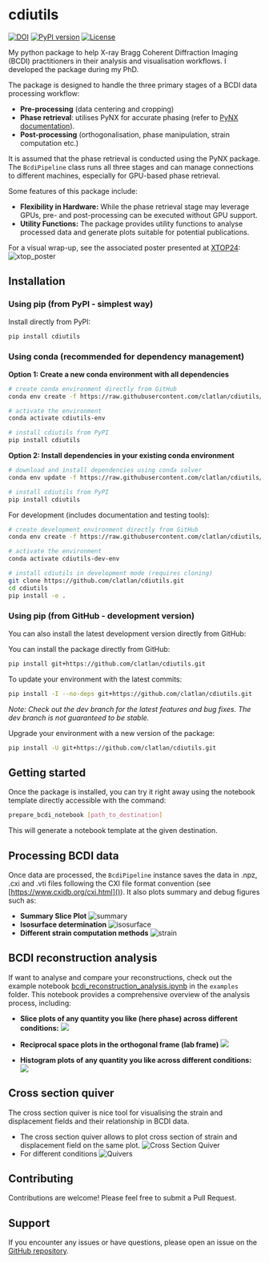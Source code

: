 # cdiutils

[![DOI](https://zenodo.org/badge/360442527.svg)](https://zenodo.org/badge/latestdoi/360442527)
[![PyPI version](https://badge.fury.io/py/cdiutils.svg)](https://badge.fury.io/py/cdiutils)
[![License](https://img.shields.io/github/license/clatlan/cdiutils)](https://github.com/clatlan/cdiutils/blob/main/LICENSE)

My python package to help X-ray Bragg Coherent Diffraction Imaging (BCDI) practitioners in their analysis and visualisation workflows. I developed the package during my PhD.

The package is designed to handle the three primary stages of a BCDI data processing workflow:

* **Pre-processing** (data centering and cropping)
* **Phase retrieval**: utilises  PyNX for accurate phasing (refer to [PyNX documentation](https://pynx.esrf.fr/en/latest/)).
* **Post-processing** (orthogonalisation, phase manipulation, strain computation etc.)

It is assumed that the phase retrieval is conducted using the PyNX package. The `BcdiPipeline` class runs all three stages and can manage connections to different machines, especially for GPU-based phase retrieval.

Some features of this package include:

* **Flexibility in Hardware:** While the phase retrieval stage may leverage GPUs, pre- and post-processing can be executed without GPU support.
* **Utility Functions:** The package provides utility functions to analyse processed data and generate plots suitable for potential publications.

For a visual wrap-up, see the associated poster presented at [XTOP24](https://xtop2024.sciencesconf.org/):
![xtop_poster](https://github.com/clatlan/cdiutils/blob/master/images/XTOP_24_cdiutils_poster_200_dpi.png)


## Installation

### Using pip (from PyPI - simplest way)

Install directly from PyPI:

```bash
pip install cdiutils
```

### Using conda (recommended for dependency management)

**Option 1: Create a new conda environment with all dependencies**

```bash
# create conda environment directly from GitHub
conda env create -f https://raw.githubusercontent.com/clatlan/cdiutils/master/environment.yml

# activate the environment
conda activate cdiutils-env

# install cdiutils from PyPI
pip install cdiutils
```

**Option 2: Install dependencies in your existing conda environment**

```bash
# download and install dependencies using conda solver
conda env update -f https://raw.githubusercontent.com/clatlan/cdiutils/master/environment.yml

# install cdiutils from PyPI
pip install cdiutils
```

For development (includes documentation and testing tools):

```bash
# create development environment directly from GitHub
conda env create -f https://raw.githubusercontent.com/clatlan/cdiutils/master/environment-dev.yml

# activate the environment
conda activate cdiutils-dev-env

# install cdiutils in development mode (requires cloning)
git clone https://github.com/clatlan/cdiutils.git
cd cdiutils
pip install -e .
```

### Using pip (from GitHub - development version)

You can also install the latest development version directly from GitHub:

You can install the package directly from GitHub:

```bash
pip install git+https://github.com/clatlan/cdiutils.git
```

To update your environment with the latest commits:

```bash
pip install -I --no-deps git+https://github.com/clatlan/cdiutils.git
```

_Note: Check out the dev branch for the latest features and bug fixes. The dev branch is not guaranteed to be stable._

Upgrade your environment with a new version of the package:

```bash
pip install -U git+https://github.com/clatlan/cdiutils.git
```

## Getting started

Once the package is installed, you can try it right away using the notebook template directly accessible with the command:

```bash
prepare_bcdi_notebook [path_to_destination]
```

This will generate a notebook template at the given destination.

## Processing BCDI data

Once data are processed, the `BcdiPipeline` instance saves the data in .npz, .cxi and .vti files following the CXI file format convention (see [https://www.cxidb.org/cxi.html]()). It also plots summary and debug figures such as:

* **Summary Slice Plot**
  ![summary](https://github.com/clatlan/cdiutils/blob/master/images/cdiutils_S311_summary_slice_plot.png)
* **Isosurface determination**
  ![isosurface](https://github.com/clatlan/cdiutils/blob/master/images/cdiutils_S311_amplitude_distribution_plot.png)
* **Different strain computation methods**
  ![strain](https://github.com/clatlan/cdiutils/blob/master/images/cdiutils_S311_different_strain_methods.png)

## BCDI reconstruction analysis
If want to analyse and compare your reconstructions, check out the example notebook [bcdi_reconstruction_analysis.ipynb](https://github.com/clatlan/cdiutils/blob/master/examples/bcdi_reconstruction_analysis.ipynb) in the `examples` folder. This notebook provides a comprehensive overview of the analysis process, including:
* **Slice plots of any quantity you like (here phase) across different conditions:**
  ![](https://github.com/clatlan/cdiutils/blob/master/images/multi_slice_plots_phase.png)


* **Reciprocal space plots in the orthogonal frame (lab frame)**
  ![](https://github.com/clatlan/cdiutils/blob/master/images/reciprocal_space_q_lab.png)

* **Histogram plots of any quantity you like across different conditions:**
  ![](https://github.com/clatlan/cdiutils/blob/master/images/strain_histograms.png)


## Cross section quiver
The cross section quiver is nice tool for visualising the strain and displacement fields and their relationship in BCDI data. 

* The cross section quiver allows to plot cross section of strain and displacement field on the same plot.
  ![Cross Section Quiver](https://github.com/clatlan/cdiutils/blob/master/images/cross_section_quiver.png)
* For different conditions
  ![Quivers](https://github.com/clatlan/cdiutils/blob/master/images/multi_cross_sections.png)

## Contributing

Contributions are welcome! Please feel free to submit a Pull Request.

## Support

If you encounter any issues or have questions, please open an issue on the [GitHub repository](https://github.com/clatlan/cdiutils/issues).

